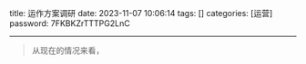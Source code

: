 title: 运作方案调研 
date: 2023-11-07 10:06:14 
tags: []
categories: [运营]
password: 7FKBKZrTTTPG2LnC

---

 <!--more-->

 > 从现在的情况来看，